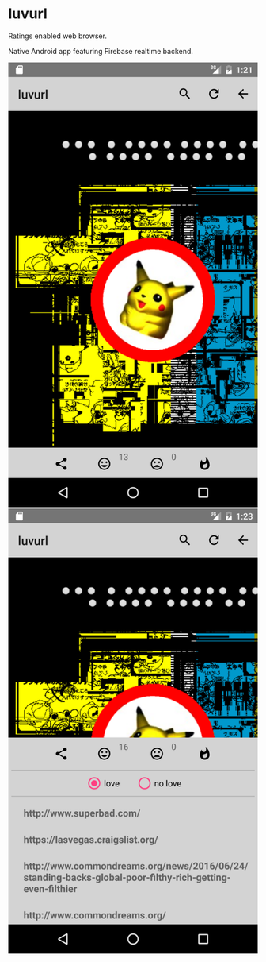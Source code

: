 # luvurl

Ratings enabled web browser.

Native Android app featuring Firebase realtime backend.

![luvurl1](https://github.com/ofoke/luvurl/blob/master/Screenshot_20160625-132102.png)
![luvurl2](https://github.com/ofoke/luvurl/blob/master/Screenshot_20160625-132311.png)


